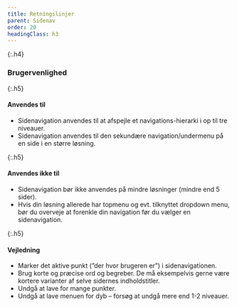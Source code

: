 ```yaml
---
title: Retningslinjer
parent: Sidenav
order: 20
headingClass: h3
---
```


{:.h4}
### Brugervenlighed

{:.h5}
#### Anvendes til

- Sidenavigation anvendes til at afspejle et navigations-hierarki i op til tre niveauer.
- Sidenavigation anvendes til den sekundære navigation/undermenu på en side i en større løsning.

{:.h5}
#### Anvendes ikke til

- Sidenavigation bør ikke anvendes på mindre løsninger (mindre end 5 sider).
- Hvis din løsning allerede har topmenu og evt. tilknyttet dropdown menu, bør du overveje at forenkle din navigation før du vælger en sidenavigation.

{:.h5}
#### Vejledning

- Marker det aktive punkt (”der hvor brugeren er”) i sidenavigationen.
- Brug korte og præcise ord og begreber. De må eksempelvis gerne være kortere varianter af selve sidernes indholdstitler.
- Undgå at lave for mange punkter.
- Undgå at lave menuen for dyb – forsøg at undgå mere end 1-2 niveauer.
